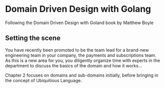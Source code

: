 # Domain Driven Design with Golang
Following the Domain Driven Design with Goland book by Matthew Boyle

## Setting the scene

You have recently been promoted to be the team lead for a brand-new engineering team in your company, the payments and subscriptions team. As this is a new area for you, you diligently organize time with experts in the department to discuss the basics of the domain and how it works...

Chapter 2 focuses on domains and sub-domains initially, before bringing in the concept of Ubiquitious Language.